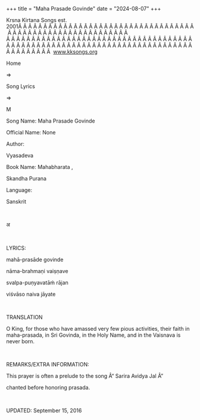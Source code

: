 +++ 
title = "Maha Prasade Govinde"
date = "2024-08-07"
+++

Krsna Kirtana Songs est. 2001Â Â Â Â Â Â Â Â Â Â Â Â Â Â Â Â Â Â Â Â Â Â Â Â Â Â Â Â Â Â Â Â Â Â Â Â Â Â Â Â Â Â Â Â Â Â Â Â Â Â Â Â Â Â Â Â Â Â Â  Â Â Â Â Â Â Â Â Â Â Â Â Â Â Â Â Â Â Â Â Â Â Â Â Â Â Â Â Â Â Â Â Â Â Â Â Â Â Â Â Â Â Â Â Â Â Â Â Â Â Â Â Â Â Â Â Â Â Â Â Â Â Â Â Â Â Â Â Â Â Â Â Â Â Â Â Â Â Â Â Â Â Â  
www.kksongs.org








Home
 
⇒
 
Song Lyrics
 
⇒
 
M


Song
Name: Maha Prasade Govinde


Official
Name: None


Author:

Vyasadeva


Book
Name: 
Mahabharata
,

Skandha Purana


Language:

Sanskrit


 








अ


















 


LYRICS:


mahā-prasāde
govinde


nāma-brahmaṇi
vaiṣṇave


svalpa-puṇyavatāḿ
rājan


viśvāso
naiva jāyate


 


TRANSLATION


O King,
for those who have amassed very few pious activities, their faith in
maha-prasada, in Sri Govinda, in the Holy Name, and in the Vaisnava is never
born.


 


REMARKS/EXTRA
INFORMATION:


This
prayer is often a prelude to the song Â“
Sarira Avidya Jal
Â”
 
chanted before honoring prasada.


 


UPDATED:
 September 15, 2016